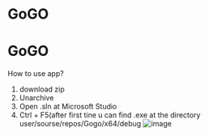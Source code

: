 # GoGO
# GoGO
How to use app?
1. download zip
2. Unarchive
3. Open .sln at Microsoft Studio
4. Ctrl + F5(after first tine u can find .exe at the directory user/sourse/repos/Gogo/x64/debug
![image](https://github.com/user-attachments/assets/7b1ef93a-9160-4113-8590-9fc0e17b5ae4)
